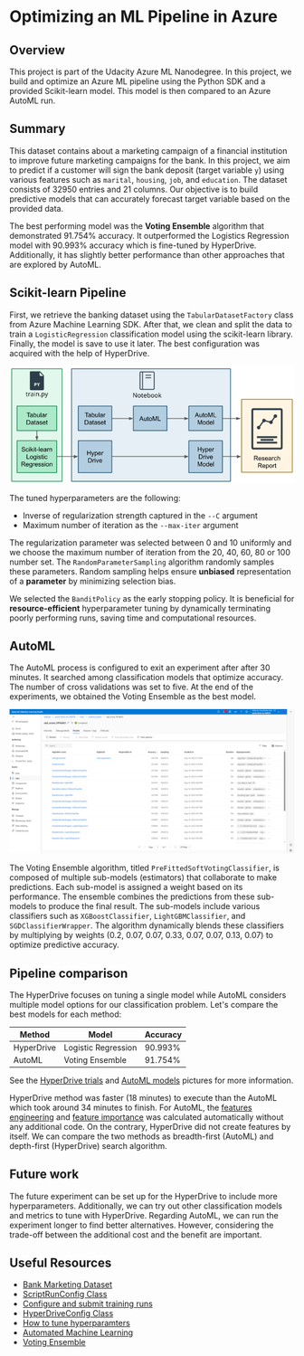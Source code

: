# Optimizing an ML Pipeline in Azure

## Overview
This project is part of the Udacity Azure ML Nanodegree.
In this project, we build and optimize an Azure ML pipeline using the Python SDK and a provided Scikit-learn model.
This model is then compared to an Azure AutoML run.


## Summary

This dataset contains about a marketing campaign of a financial institution to improve future marketing campaigns for the bank. In this project, we aim to predict if a customer will sign the bank deposit (target variable `y`) using various features such as `marital`, `housing`, `job`, and `education`. The dataset consists of 32950 entries and 21 columns. Our objective is to build predictive models that can accurately forecast target variable based on the provided data.

The best performing model was the **Voting Ensemble** algorithm that demonstrated 91.754% accuracy. It outperformed the Logistics Regression model with 90.993% accuracy which is fine-tuned by HyperDrive. Additionally, it has slightly better performance than other approaches that are explored by AutoML.


## Scikit-learn Pipeline

First, we retrieve the banking dataset using the `TabularDatasetFactory` class from Azure Machine Learning SDK.
After that, we clean and split the data to train a `LogisticRegression` classification model using the scikit-learn library.
Finally, the model is save to use it later. The best configuration was acquired with the help of HyperDrive.

![ml-pipeline](./images/ml-pipeline.png)

The tuned hyperparameters are the following:
- Inverse of regularization strength captured in the `--C` argument
- Maximum number of iteration as the `--max-iter` argument

The regularization parameter was selected between 0 and 10 uniformly and we choose the maximum number of iteration from the 20, 40, 60, 80 or 100 number set. The `RandomParameterSampling` algorithm randomly samples these parameters. Random sampling helps ensure **unbiased** representation of a **parameter** by minimizing selection bias.

We selected the `BanditPolicy` as the early stopping policy. It is beneficial for **resource-efficient** hyperparameter tuning by dynamically terminating poorly performing runs, saving time and computational resources.

## AutoML

The AutoML process is configured to exit an experiment after after 30 minutes. It searched among classification models that optimize accuracy. The number of cross validations was set to five. At the end of the experiments, we obtained the Voting Ensemble as the best model.

![automl_models](./images/automl_models.png)

The Voting Ensemble algorithm, titled `PreFittedSoftVotingClassifier`, is composed of multiple sub-models (estimators) that collaborate to make predictions. Each sub-model is assigned a weight based on its performance. The ensemble combines the predictions from these sub-models to produce the final result. The sub-models include various classifiers such as `XGBoostClassifier`, `LightGBMClassifier`, and `SGDClassifierWrapper`. The algorithm dynamically blends these classifiers by multiplying by weights (0.2, 0.07, 0.07, 0.33, 0.07, 0.07, 0.13, 0.07) to optimize predictive accuracy.

## Pipeline comparison

The HyperDrive focuses on tuning a single model while AutoML considers multiple model options for our classification problem. Let's compare the best models for each method:

| Method | Model | Accuracy |
|---|---|---|
| HyperDrive | Logistic Regression  | 90.993% |
| AutoML| Voting Ensemble | 91.754% |

See the [HyperDrive trials](./images/hyperdrive_trials.png) and [AutoML models](./images/automl_models.png) pictures for more information.

HyperDrive method was faster (18 minutes) to execute than the AutoML which took around 34 minutes to finish.
For AutoML, the [features engineering](./images/automl_data_transformation.png) and [feature importance](./images/automl_explanations.png) was calculated automatically without any additional code. On the contrary, HyperDrive did not create features by itself.
We can compare the two methods as breadth-first (AutoML) and depth-first (HyperDrive) search algorithm.

## Future work

The future experiment can be set up for the HyperDrive to include more hyperparameters. Additionally, we can try out other classification models and metrics to tune with HyperDrive.
Regarding AutoML, we can run the experiment longer to find better alternatives. However, considering the trade-off between the additional cost and the benefit are important.


## Useful Resources

- [Bank Marketing Dataset](https://www.kaggle.com/datasets/janiobachmann/bank-marketing-dataset)
- [ScriptRunConfig Class](https://docs.microsoft.com/en-us/python/api/azureml-core/azureml.core.scriptrunconfig?view=azure-ml-py)
- [Configure and submit training runs](https://docs.microsoft.com/en-us/azure/machine-learning/how-to-set-up-training-targets)
- [HyperDriveConfig Class](https://docs.microsoft.com/en-us/python/api/azureml-train-core/azureml.train.hyperdrive.hyperdriveconfig?view=azure-ml-py)
- [How to tune hyperparamters](https://docs.microsoft.com/en-us/azure/machine-learning/how-to-tune-hyperparameters)
- [Automated Machine Learning](https://learn.microsoft.com/en-us/azure/machine-learning/concept-automated-ml?view=azureml-api-2)
- [Voting Ensemble](https://learn.microsoft.com/en-us/python/api/azureml-training-tabular/azureml.training.tabular.models.voting_ensemble.prefittedsoftvotingclassifier?view=azure-ml-py)